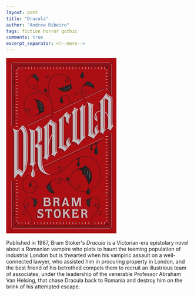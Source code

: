```yaml
---
layout: post
title: "Dracula"
author: "Andrew Ribeiro"
tags: fiction horror gothic
comments: true
excerpt_separator: <!--more-->
---
```

<img src="../book_covers/dracula.jpg">
<br/>

Published in 1987, Bram Stoker's *Dracula* is a Victorian-era epistolary novel about a Romanian vampire who plots to haunt the teeming population of industrial London but is thwarted when his vampiric assault on a well-connected lawyer, who assisted him in procuring property in London, and the best friend of his betrothed compels them to recruit an illustrious team of associates, under the leadership of the venerable Professor Abraham Van Helsing, that chase Dracula back to Romania and destroy him on the brink of his attempted escape. <!--more-->